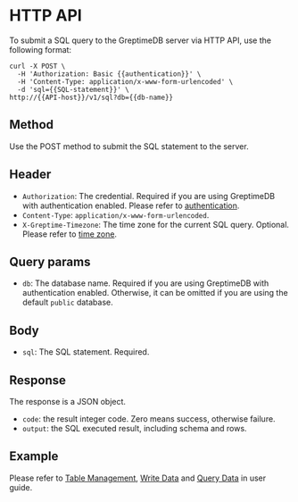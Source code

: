 # HTTP API

To submit a SQL query to the GreptimeDB server via HTTP API, use the following format:

```shell
curl -X POST \
  -H 'Authorization: Basic {{authentication}}' \
  -H 'Content-Type: application/x-www-form-urlencoded' \
  -d 'sql={{SQL-statement}}' \
http://{{API-host}}/v1/sql?db={{db-name}}
```

## Method

Use the POST method to submit the SQL statement to the server.

## Header

- `Authorization`: The credential. Required if you are using GreptimeDB with authentication enabled. Please refer to [authentication](/user-guide/clients/http-api.md#authentication).
- `Content-Type`: `application/x-www-form-urlencoded`.
- `X-Greptime-Timezone`: The time zone for the current SQL query. Optional. Please refer to [time zone](/user-guide/clients/http-api.md#authentication#time-zone).

## Query params

- `db`: The database name. Required if you are using GreptimeDB with authentication enabled. Otherwise, it can be omitted if you are using the default `public` database.

## Body

- `sql`: The SQL statement. Required.

## Response

The response is a JSON object.

- `code`: the result integer code. Zero means success, otherwise failure.
- `output`: the SQL executed result, including schema and rows.

## Example

Please refer to [Table Management](/user-guide/table-management.md#http-api), [Write Data](/user-guide/write-data/sql.md#http-api) and [Query Data](/user-guide/query-data/sql.md#http-api) in user guide.
